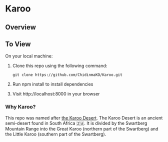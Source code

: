 # Karoo
## Overview
## To View
On your local machine:

1. Clone this repo using the following command:

    ```git clone https://github.com/ChidinmaKO/Karoo.git```

2. Run npm install to install dependencies

3. Visit http://localhost:8000 in your browser


### Why Karoo?
This repo was named after [the Karoo Desert](https://en.wikipedia.org/wiki/Karoo). The Karoo Desert is an ancient semi-desert found in South Africa 🇿🇦. It is divided by the Swartberg Mountain Range into the Great Karoo (northern part of the Swartberg) and the Little Karoo (southern part of the Swartberg).





